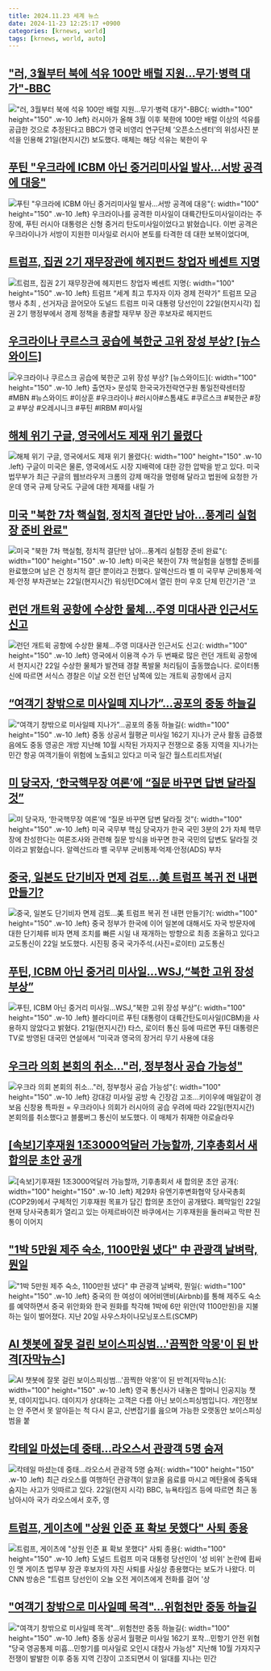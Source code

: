 ```yaml
---
title: 2024.11.23 세계 뉴스
date: 2024-11-23 12:25:17 +0900
categories: [krnews, world]
tags: [krnews, world, auto]
---
```

## ["러, 3월부터 북에 석유 100만 배럴 지원…무기·병력 대가"-BBC](https://n.news.naver.com/mnews/article/421/0007923358)

!["러, 3월부터 북에 석유 100만 배럴 지원…무기·병력 대가"-BBC](https://mimgnews.pstatic.net/image/origin/421/2024/11/22/7923358.jpg?type=nf220_150){: width="100" height="150" .w-10 .left}
러시아가 올해 3월 이후 북한에 100만 배럴 이상의 석유를 공급한 것으로 추정된다고 BBC가 영국 비영리 연구단체 ‘오픈소스센터’의 위성사진 분석을 인용해 21일(현지시간) 보도했다. 매체는 해당 석유는 북한이 우

## [푸틴 "우크라에 ICBM 아닌 중거리미사일 발사…서방 공격에 대응"](https://n.news.naver.com/mnews/article/057/0001855266)

![푸틴 "우크라에 ICBM 아닌 중거리미사일 발사…서방 공격에 대응"](https://mimgnews.pstatic.net/image/origin/057/2024/11/22/1855266.jpg?type=nf220_150){: width="100" height="150" .w-10 .left}
우크라이나를 공격한 미사일이 대륙간탄도미사일이라는 주장에, 푸틴 러시아 대통령은 신형 중거리 탄도미사일이었다고 밝혔습니다. 이번 공격은 우크라이나가 서방이 지원한 미사일로 러시아 본토를 타격한 데 대한 보복이었다며,

## [트럼프, 집권 2기 재무장관에 헤지펀드 창업자 베센트 지명](https://n.news.naver.com/mnews/article/366/0001034414)

![트럼프, 집권 2기 재무장관에 헤지펀드 창업자 베센트 지명](https://mimgnews.pstatic.net/image/origin/366/2024/11/23/1034414.jpg?type=nf220_150){: width="100" height="150" .w-10 .left}
트럼프 “세계 최고 투자자 이자 경제 전략가” 트럼프 모금행사 추최 , 선거자금 끌어모아 도널드 트럼프 미국 대통령 당선인이 22일(현지시각) 집권 2기 행정부에서 경제 정책을 총괄할 재무부 장관 후보자로 헤지펀드

## [우크라이나 쿠르스크 공습에 북한군 고위 장성 부상? [뉴스와이드]](https://n.news.naver.com/mnews/article/057/0001855463)

![우크라이나 쿠르스크 공습에 북한군 고위 장성 부상? [뉴스와이드]](https://mimgnews.pstatic.net/image/origin/057/2024/11/22/1855463.jpg?type=nf220_150){: width="100" height="150" .w-10 .left}
출연자> 문성묵 한국국가전략연구원 통일전략센터장 #MBN #뉴스와이드 #이상훈 #우크라이나 #러시아#스톰섀도 #쿠르스크 #북한군 #장교 #부상 #오레시니크 #푸틴 #IRBM #미사일

## [해체 위기 구글, 영국에서도 제재 위기 몰렸다](https://n.news.naver.com/mnews/article/014/0005271894)

![해체 위기 구글, 영국에서도 제재 위기 몰렸다](https://mimgnews.pstatic.net/image/origin/014/2024/11/23/5271894.jpg?type=nf220_150){: width="100" height="150" .w-10 .left}
구글이 미국은 물론, 영국에서도 시장 지배력에 대한 강한 압박을 받고 있다. 미국 법무부가 최근 구글의 웹브라우저 크롬의 강제 매각을 명령해 달라고 법원에 요청한 가운데 영국 규제 당국도 구글에 대한 제재를 내릴 가

## [미국 "북한 7차 핵실험, 정치적 결단만 남아…풍계리 실험장 준비 완료"](https://n.news.naver.com/mnews/article/421/0007923638)

![미국 "북한 7차 핵실험, 정치적 결단만 남아…풍계리 실험장 준비 완료"](https://mimgnews.pstatic.net/image/origin/421/2024/11/23/7923638.jpg?type=nf220_150){: width="100" height="150" .w-10 .left}
미국은 북한이 7차 핵실험을 실행할 준비를 완료했으며 남은 건 정치적 결단 뿐이라고 전했다. 알렉산드라 벨 미 국무부 군비통제·억제·안정 부차관보는 22일(현지시간) 워싱턴DC에서 열린 한미 우호 단체 민간기관 '코

## [런던 개트윅 공항에 수상한 물체…주영 미대사관 인근서도 신고](https://n.news.naver.com/mnews/article/437/0000419441)

![런던 개트윅 공항에 수상한 물체…주영 미대사관 인근서도 신고](https://mimgnews.pstatic.net/image/origin/437/2024/11/22/419441.jpg?type=nf220_150){: width="100" height="150" .w-10 .left}
영국에서 이용객 수가 두 번째로 많은 런던 개트윅 공항에서 현지시간 22일 수상한 물체가 발견돼 경찰 폭발물 처리팀이 출동했습니다. 로이터통신에 따르면 서식스 경찰은 이날 오전 런던 남쪽에 있는 개트윅 공항에서 금지

## [“여객기 창밖으로 미사일떼 지나가”…공포의 중동 하늘길](https://n.news.naver.com/mnews/article/023/0003872163)

![“여객기 창밖으로 미사일떼 지나가”…공포의 중동 하늘길](https://mimgnews.pstatic.net/image/origin/023/2024/11/23/3872163.jpg?type=nf220_150){: width="100" height="150" .w-10 .left}
중동 상공서 월평균 미사일 162기 지나가 군사 활동 급증했음에도 중동 영공은 개방 지난해 10월 시작된 가자지구 전쟁으로 중동 지역을 지나가는 민간 항공 여객기들이 위험에 노출되고 있다고 미국 일간 월스트리트저널(

## [미 당국자, ‘한국핵무장 여론’에 “질문 바꾸면 답변 달라질 것”](https://n.news.naver.com/mnews/article/056/0011843807)

![미 당국자, ‘한국핵무장 여론’에 “질문 바꾸면 답변 달라질 것”](https://mimgnews.pstatic.net/image/origin/056/2024/11/23/11843807.jpg?type=nf220_150){: width="100" height="150" .w-10 .left}
미국 국무부 핵심 당국자가 한국 국민 3분의 2가 자체 핵무장에 찬성한다는 여론조사와 관련해 질문 방식을 바꾸면 한국 국민의 답변도 달라질 것이라고 밝혔습니다. 알렉산드라 벨 국무부 군비통제·억제·안정(ADS) 부차

## [중국, 일본도 단기비자 면제 검토…美 트럼프 복귀 전 내편 만들기?](https://n.news.naver.com/mnews/article/018/0005891463)

![중국, 일본도 단기비자 면제 검토…美 트럼프 복귀 전 내편 만들기?](https://mimgnews.pstatic.net/image/origin/018/2024/11/22/5891463.jpg?type=nf220_150){: width="100" height="150" .w-10 .left}
중국 정부가 한국에 이어 일본에 대해서도 자국 방문자에 대한 단기체류 비자 면제 조치를 빠른 시일 내 재개하는 방향으로 최종 조율하고 있다고 교도통신이 22일 보도했다. 시진핑 중국 국가주석.(사진=로이터) 교도통신

## [푸틴, ICBM 아닌 중거리 미사일...WSJ,“북한 고위 장성 부상”](https://n.news.naver.com/mnews/article/009/0005401006)

![푸틴, ICBM 아닌 중거리 미사일...WSJ,“북한 고위 장성 부상”](https://mimgnews.pstatic.net/image/origin/009/2024/11/22/5401006.jpg?type=nf220_150){: width="100" height="150" .w-10 .left}
블라디미르 푸틴 대통령이 대륙간탄도미사일(ICBM)을 사용하지 않았다고 밝혔다. 21일(현지시간) 타스, 로이터 통신 등에 따르면 푸틴 대통령은 TV로 방영된 대국민 연설에서 “미국과 영국의 장거리 무기 사용에 대응

## [우크라 의회 본회의 취소…"러, 정부청사 공습 가능성"](https://n.news.naver.com/mnews/article/001/0015062600)

![우크라 의회 본회의 취소…"러, 정부청사 공습 가능성"](https://mimgnews.pstatic.net/image/origin/001/2024/11/22/15062600.jpg?type=nf220_150){: width="100" height="150" .w-10 .left}
강대강 미사일 공방 속 긴장감 고조…키이우에 매일같이 경보음 신창용 특파원 = 우크라이나 의회가 러시아의 공습 우려에 따라 22일(현지시간) 본회의를 취소했다고 블룸버그 통신이 보도했다. 이 매체가 취재한 야로슬라우

## [[속보]기후재원 1조3000억달러 가능할까, 기후총회서 새 합의문 초안 공개](https://n.news.naver.com/mnews/article/032/0003334236)

![[속보]기후재원 1조3000억달러 가능할까, 기후총회서 새 합의문 초안 공개](https://mimgnews.pstatic.net/image/origin/032/2024/11/22/3334236.jpg?type=nf220_150){: width="100" height="150" .w-10 .left}
제29차 유엔기후변화협약 당사국총회(COP29)에서 구체적인 기후재원 목표가 담긴 합의문 초안이 공개됐다. 폐막일인 22일 현재 당사국총회가 열리고 있는 아제르바이잔 바쿠에서는 기후재원을 둘러싸고 막판 진통이 이어지

## ["1박 5만원 제주 숙소, 1100만원 냈다" 中 관광객 날벼락, 뭔일](https://n.news.naver.com/mnews/article/025/0003402548)

!["1박 5만원 제주 숙소, 1100만원 냈다" 中 관광객 날벼락, 뭔일](https://mimgnews.pstatic.net/image/origin/025/2024/11/22/3402548.jpg?type=nf220_150){: width="100" height="150" .w-10 .left}
중국의 한 여성이 에어비앤비(Airbnb)를 통해 제주도 숙소를 예약하면서 중국 위안화와 한국 원화를 착각해 1박에 6만 위안(약 1100만원)을 지불하는 일이 벌어졌다. 지난 20일 사우스차이나모닝포스트(SCMP)

## [AI 챗봇에 잘못 걸린 보이스피싱범...'끔찍한 악몽'이 된 반격[자막뉴스]](https://n.news.naver.com/mnews/article/052/0002117298)

![AI 챗봇에 잘못 걸린 보이스피싱범...'끔찍한 악몽'이 된 반격[자막뉴스]](https://mimgnews.pstatic.net/image/origin/052/2024/11/22/2117298.jpg?type=nf220_150){: width="100" height="150" .w-10 .left}
영국 통신사가 내놓은 할머니 인공지능 챗봇, 데이지입니다. 데이지가 상대하는 고객은 다름 아닌 보이스피싱범입니다. 개인정보는 안 주면서 못 알아듣는 척 다시 묻고, 신변잡기를 읊으며 가능한 오랫동안 보이스피싱범을 붙

## [칵테일 마셨는데 중태…라오스서 관광객 5명 숨져](https://n.news.naver.com/mnews/article/003/0012918862)

![칵테일 마셨는데 중태…라오스서 관광객 5명 숨져](https://mimgnews.pstatic.net/image/origin/003/2024/11/22/12918862.jpg?type=nf220_150){: width="100" height="150" .w-10 .left}
최근 라오스를 여행하던 관광객이 알코올 음료를 마시고 메탄올에 중독돼 숨지는 사고가 잇따르고 있다. 22일(현지 시각) BBC, 뉴욕타임즈 등에 따르면 최근 동남아시아 국가 라오스에서 호주, 영

## [트럼프, 게이츠에 "상원 인준 표 확보 못했다" 사퇴 종용](https://n.news.naver.com/mnews/article/448/0000490629)

![트럼프, 게이츠에 "상원 인준 표 확보 못했다" 사퇴 종용](https://mimgnews.pstatic.net/image/origin/448/2024/11/22/490629.jpg?type=nf220_150){: width="100" height="150" .w-10 .left}
도널드 트럼프 미국 대통령 당선인이 '성 비위' 논란에 휩싸인 맷 게이츠 법무부 장관 후보자의 자진 사퇴를 사실상 종용했다는 보도가 나왔다. 미 CNN 방송은 "트럼프 당선인이 오늘 오전 게이츠에게 전화를 걸어 '상

## ["여객기 창밖으로 미사일떼 목격"…위험천만 중동 하늘길](https://n.news.naver.com/mnews/article/001/0015062641)

!["여객기 창밖으로 미사일떼 목격"…위험천만 중동 하늘길](https://mimgnews.pstatic.net/image/origin/001/2024/11/22/15062641.jpg?type=nf220_150){: width="100" height="150" .w-10 .left}
중동 상공서 월평균 미사일 162기 포착…민항기 안전 위협 "당국 영공통제 미흡…민항기를 미사일로 오인시 대참사 가능성" 지난해 10월 가자지구 전쟁이 발발한 이후 중동 지역 긴장이 고조되면서 이 일대를 지나는 민간

